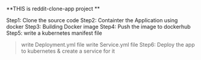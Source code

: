 **THIS is reddit-clone-app project **


Step1: Clone the source code
Step2: Containter the Application using docker
Step3: Building Docker image
Step4: Push the image to dockerhub
Step5: write a kubernetes manifest file
  > write Deployment.yml file
  > write Service.yml file
Step6: Deploy the app to kubernetes & create a service for it


 
